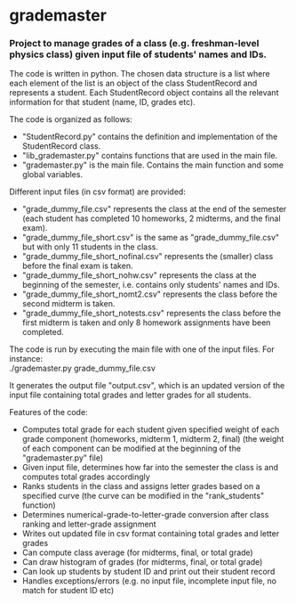 # grademaster

### Project to manage grades of a class (e.g. freshman-level physics class) given input file of students' names and IDs.    

The code is written in python. The chosen data structure is a list where each element of the list is an object of the class StudentRecord and represents a student. Each StudentRecord object contains all the relevant information for that student (name, ID, grades etc).  

The code is organized as follows:  
- "StudentRecord.py" contains the definition and implementation of the StudentRecord class.
- "lib_grademaster.py" contains functions that are used in the main file.
- "grademaster.py" is the main file. Contains the main function and some global variables.  

Different input files (in csv format) are provided:  
- "grade_dummy_file.csv" represents the class at the end of the semester (each student has completed 10 homeworks, 2 midterms, and the final exam).
- "grade_dummy_file_short.csv" is the same as "grade_dummy_file.csv" but with only 11 students in the class.
- "grade_dummy_file_short_nofinal.csv" represents the (smaller) class before the final exam is taken.
- "grade_dummy_file_short_nohw.csv" represents the class at the beginning of the semester, i.e. contains only students' names and IDs.
- "grade_dummy_file_short_nomt2.csv" represents the class before the second midterm is taken.
- "grade_dummy_file_short_notests.csv" represents the class before the first midterm is taken and only 8 homework assignments have been completed.

The code is run by executing the main file with one of the input files. For instance:  
./grademaster.py grade_dummy_file.csv  

It generates the output file "output.csv", which is an updated version of the input file containing total grades and letter grades for all students.  

Features of the code:  
- Computes total grade for each student given specified weight of each grade component (homeworks, midterm 1, midterm 2, final) (the weight of each component can be modified at the beginning of the "grademaster.py" file)  
- Given input file, determines how far into the semester the class is and computes total grades accordingly 
- Ranks students in the class and assigns letter grades based on a specified curve (the curve can be modified in the "rank_students" function)
- Determines numerical-grade-to-letter-grade conversion after class ranking and letter-grade assignment  
- Writes out updated file in csv format containing total grades and letter grades 
- Can compute class average (for midterms, final, or total grade) 
- Can draw histogram of grades (for midterms, final, or total grade)
- Can look up students by student ID and print out their student record
- Handles exceptions/errors (e.g. no input file, incomplete input file, no match for student ID etc)
